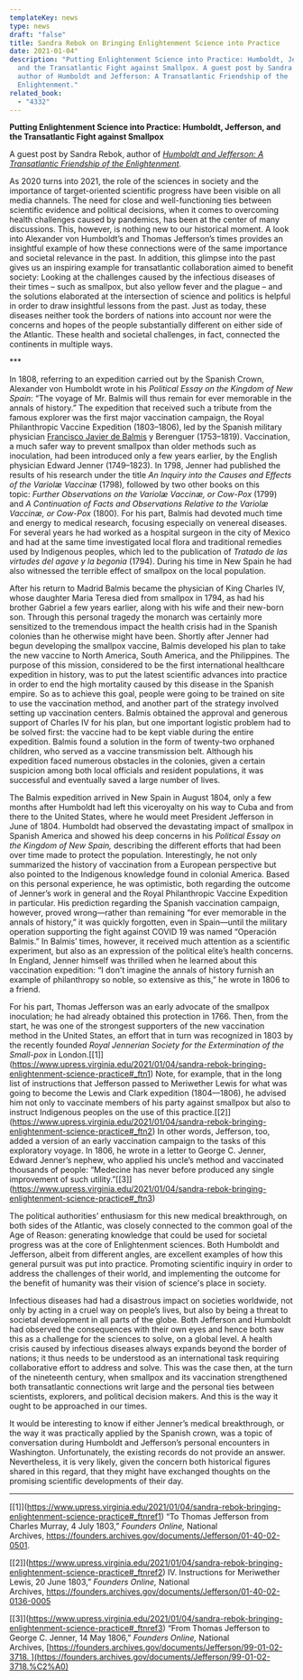 ```yaml
---
templateKey: news
type: news
draft: "false"
title: Sandra Rebok on Bringing Enlightenment Science into Practice
date: 2021-01-04"
description: "Putting Enlightenment Science into Practice: Humboldt, Jefferson,
  and the Transatlantic Fight against Smallpox. A guest post by Sandra Rebok,
  author of Humboldt and Jefferson: A Transatlantic Friendship of the
  Enlightenment."
related_book:
  - "4332"
---
```

**Putting Enlightenment Science into Practice: Humboldt, Jefferson, and the Transatlantic Fight against Smallpox**

A guest post by Sandra Rebok, author of *[Humboldt and Jefferson: A Transatlantic Friendship of the Enlightenment](https://www.upress.virginia.edu/title/4332).*

As 2020 turns into 2021, the role of the sciences in society and the importance of target-oriented scientific progress have been visible on all media channels. The need for close and well-functioning ties between scientific evidence and political decisions, when it comes to overcoming health challenges caused by pandemics, has been at the center of many discussions. This, however, is nothing new to our historical moment. A look into Alexander von Humboldt’s and Thomas Jefferson’s times provides an insightful example of how these connections were of the same importance and societal relevance in the past. In addition, this glimpse into the past gives us an inspiring example for transatlantic collaboration aimed to benefit society: Looking at the challenges caused by the infectious diseases of their times – such as smallpox, but also yellow fever and the plague – and the solutions elaborated at the intersection of science and politics is helpful in order to draw insightful lessons from the past. Just as today, these diseases neither took the borders of nations into account nor were the concerns and hopes of the people substantially different on either side of the Atlantic. These health and societal challenges, in fact, connected the continents in multiple ways.

\*\**

In 1808, referring to an expedition carried out by the Spanish Crown, Alexander von Humboldt wrote in his *Political Essay on the Kingdom of New Spain*: “The voyage of Mr. Balmis will thus remain for ever memorable in the annals of history.” The expedition that received such a tribute from the famous explorer was the first major vaccination campaign, the Royal Philanthropic Vaccine Expedition (1803–1806), led by the Spanish military physician [Francisco Javier de Balmis](https://en.wikipedia.org/wiki/Francisco_Javier_de_Balmis "Francisco Javier de Balmis") y Berenguer (1753–1819). Vaccination, a much safer way to prevent smallpox than older methods such as inoculation, had been introduced only a few years earlier, by the English physician Edward Jenner (1749–1823). In 1798, Jenner had published the results of his research under the title *An Inquiry into the Causes and Effects of the Variolæ Vaccinæ* (1798)*,* followed by two other books on this topic: *Further Observations on the Variolæ Vaccinæ, or Cow-Pox* (1799) and *A Continuation of Facts and Observations Relative to the Variolæ Vaccinæ, or Cow-Pox* (1800). For his part, Balmis had devoted much time and energy to medical research, focusing especially on venereal diseases. For several years he had worked as a hospital surgeon in the city of Mexico and had at the same time investigated local flora and traditional remedies used by Indigenous peoples, which led to the publication of *Tratado de las virtudes del agave y la begonia* (1794). During his time in New Spain he had also witnessed the terrible effect of smallpox on the local population.

After his return to Madrid Balmis became the physician of King Charles IV, whose daughter Maria Teresa died from smallpox in 1794, as had his brother Gabriel a few years earlier, along with his wife and their new-born son. Through this personal tragedy the monarch was certainly more sensitized to the tremendous impact the health crisis had in the Spanish colonies than he otherwise might have been. Shortly after Jenner had begun developing the smallpox vaccine, Balmis developed his plan to take the new vaccine to North America, South America, and the Philippines. The purpose of this mission, considered to be the first international healthcare expedition in history, was to put the latest scientific advances into practice in order to end the high mortality caused by this disease in the Spanish empire. So as to achieve this goal, people were going to be trained on site to use the vaccination method, and another part of the strategy involved setting up vaccination centers. Balmis obtained the approval and generous support of Charles IV for his plan, but one important logistic problem had to be solved first: the vaccine had to be kept viable during the entire expedition. Balmis found a solution in the form of twenty-two orphaned children, who served as a vaccine transmission belt. Although his expedition faced numerous obstacles in the colonies, given a certain suspicion among both local officials and resident populations, it was successful and eventually saved a large number of lives.

The Balmis expedition arrived in New Spain in August 1804, only a few months after Humboldt had left this viceroyalty on his way to Cuba and from there to the United States, where he would meet President Jefferson in June of 1804. Humboldt had observed the devastating impact of smallpox in Spanish America and showed his deep concerns in his *Political Essay on the Kingdom of New Spain,* describing the different efforts that had been over time made to protect the population. Interestingly, he not only summarized the history of vaccination from a European perspective but also pointed to the Indigenous knowledge found in colonial America. Based on this personal experience, he was optimistic, both regarding the outcome of Jenner’s work in general and the Royal Philanthropic Vaccine Expedition in particular. His prediction regarding the Spanish vaccination campaign, however, proved wrong—rather than remaining “for ever memorable in the annals of history,” it was quickly forgotten, even in Spain—until the military operation supporting the fight against COVID 19 was named “Operación Balmis.” In Balmis’ times, however, it received much attention as a scientific experiment, but also as an expression of the political elite’s health concerns. In England, Jenner himself was thrilled when he learned about this vaccination expedition: “I don't imagine the annals of history furnish an example of philanthropy so noble, so extensive as this,” he wrote in 1806 to a friend.

For his part, Thomas Jefferson was an early advocate of the smallpox inoculation; he had already obtained this protection in 1766. Then, from the start, he was one of the strongest supporters of the new vaccination method in the United States, an effort that in turn was recognized in 1803 by the recently founded *Royal Jennerian Society for the Extermination of the Small-pox* in London.[\[1]](https://www.upress.virginia.edu/2021/01/04/sandra-rebok-bringing-enlightenment-science-practice#_ftn1) Note, for example, that in the long list of instructions that Jefferson passed to Meriwether Lewis for what was going to become the Lewis and Clark expedition (1804—1806), he advised him not only to vaccinate members of his party against smallpox but also to instruct Indigenous peoples on the use of this practice.[\[2]](https://www.upress.virginia.edu/2021/01/04/sandra-rebok-bringing-enlightenment-science-practice#_ftn2) In other words, Jefferson, too, added a version of an early vaccination campaign to the tasks of this exploratory voyage. In 1806, he wrote in a letter to George C. Jenner, Edward Jenner’s nephew, who applied his uncle’s method and vaccinated thousands of people: “Medecine has never before produced any single improvement of such utility.”[\[3]](https://www.upress.virginia.edu/2021/01/04/sandra-rebok-bringing-enlightenment-science-practice#_ftn3)

The political authorities’ enthusiasm for this new medical breakthrough, on both sides of the Atlantic, was closely connected to the common goal of the Age of Reason: generating knowledge that could be used for societal progress was at the core of Enlightenment sciences. Both Humboldt and Jefferson, albeit from different angles, are excellent examples of how this general pursuit was put into practice. Promoting scientific inquiry in order to address the challenges of their world, and implementing the outcome for the benefit of humanity was their vision of science's place in society.

Infectious diseases had had a disastrous impact on societies worldwide, not only by acting in a cruel way on people’s lives, but also by being a threat to societal development in all parts of the globe. Both Jefferson and Humboldt had observed the consequences with their own eyes and hence both saw this as a challenge for the sciences to solve, on a global level. A health crisis caused by infectious diseases always expands beyond the border of nations; it thus needs to be understood as an international task requiring collaborative effort to address and solve. This was the case then, at the turn of the nineteenth century, when smallpox and its vaccination strengthened both transatlantic connections writ large and the personal ties between scientists, explorers, and political decision makers. And this is the way it ought to be approached in our times.

It would be interesting to know if either Jenner’s medical breakthrough, or the way it was practically applied by the Spanish crown, was a topic of conversation during Humboldt and Jefferson’s personal encounters in Washington. Unfortunately, the existing records do not provide an answer. Nevertheless, it is very likely, given the concern both historical figures shared in this regard, that they might have exchanged thoughts on the promising scientific developments of their day.

- - -

[\[1]](https://www.upress.virginia.edu/2021/01/04/sandra-rebok-bringing-enlightenment-science-practice#_ftnref1) “To Thomas Jefferson from Charles Murray, 4 July 1803,” *Founders Online,* National Archives, <https://founders.archives.gov/documents/Jefferson/01-40-02-0501>.

[\[2]](https://www.upress.virginia.edu/2021/01/04/sandra-rebok-bringing-enlightenment-science-practice#_ftnref2) IV. Instructions for Meriwether Lewis, 20 June 1803,” *Founders Online,* National Archives, <https://founders.archives.gov/documents/Jefferson/01-40-02-0136-0005>

[\[3]](https://www.upress.virginia.edu/2021/01/04/sandra-rebok-bringing-enlightenment-science-practice#_ftnref3) “From Thomas Jefferson to George C. Jenner, 14 May 1806,” *Founders Online,* National Archives, [https://founders.archives.gov/documents/Jefferson/99-01-02-3718. ](https://founders.archives.gov/documents/Jefferson/99-01-02-3718.%C2%A0)